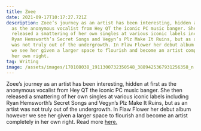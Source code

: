 ```yaml
---
title: Zoee
date: 2021-09-17T10:17:27.721Z
description: Zoee’s journey as an artist has been interesting, hidden at first
  as the anonymous vocalist from Hey QT the iconic PC music banger. She then
  released a smattering of her own singles at various iconic labels including
  Ryan Hemsworth’s Secret Songs and Vegyn’s Plz Make It Ruins, but as an artist
  was not truly out of the undergrowth. In Flaw Flower her debut album however
  we see her given a larger space to flourish and become an artist completely in
  her own right.
tag: Writing
image: /assets/images/170108038_1911300732350548_3889425367931256358_n.jpg
---
```

Zoee’s journey as an artist has been interesting, hidden at first as the anonymous vocalist from Hey QT the iconic PC music banger. She then released a smattering of her own singles at various iconic labels including Ryan Hemsworth’s Secret Songs and Vegyn’s Plz Make It Ruins, but as an artist was not truly out of the undergrowth. In Flaw Flower her debut album however we see her given a larger space to flourish and become an artist completely in her own right. Read more [here.](https://metalmagazine.eu/post/zoee)
